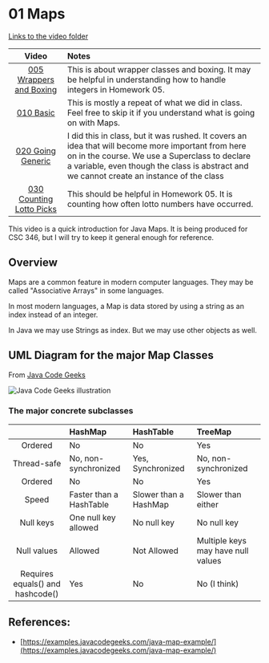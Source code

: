 # 01 Maps

[Links to the video folder](https://mwsu.hosted.panopto.com/Panopto/Pages/Sessions/List.aspx?folderID=d3ef0ce2-7959-429b-ad65-ae49006320c1)

Video|Notes
:---:|:---
[005 Wrappers and Boxing](https://mwsu.hosted.panopto.com/Panopto/Pages/Viewer.aspx?id=35d0ec89-64da-44c6-b8ab-ae490064ff87)|This is about wrapper classes and boxing.  It may be helpful in understanding how to handle integers in Homework 05.
[010 Basic](https://mwsu.hosted.panopto.com/Panopto/Pages/Viewer.aspx?id=ddc57ecf-fd09-415d-bd6f-ae490064ff7a)|This is mostly a repeat of what we did in class. Feel free to skip it if you understand what is going on with Maps.
[020 Going Generic](https://mwsu.hosted.panopto.com/Panopto/Pages/Viewer.aspx?id=cb53b389-89e4-431c-bf0c-ae490064ff74)|I did this in class, but it was rushed.  It covers an idea that will become more important from here on in the course.  We use a Superclass to declare a variable, even though the class is abstract and we cannot create an instance of the class
[030 Counting Lotto Picks](https://mwsu.hosted.panopto.com/Panopto/Pages/Viewer.aspx?id=01ad6692-098b-4c12-9f22-ae490064ff77)|This should be helpful in Homework 05.  It is counting how often lotto numbers have occurred.

This video is a quick introduction for Java Maps.  It is being produced for CSC 346, but I will try
to keep it general enough for reference.

## Overview

Maps are a common feature in modern computer languages.  They may be called "Associative Arrays" in some languages.

In most modern languages, a Map is data stored by using a string as an index instead of an integer.

In Java we may use Strings as index.  But we may use other objects as well.

## UML Diagram for the major Map Classes
From [Java Code Geeks](https://examples.javacodegeeks.com/wp-content/uploads/2019/07/javamap.jpg.webp)

![Java Code Geeks illustration](https://examples.javacodegeeks.com/wp-content/uploads/2019/07/javamap.jpg.webp)

### The major concrete subclasses

&nbsp;|**HashMap**|**HashTable**|**TreeMap**
:---:|:---|:---|:---
Ordered|No|No|Yes
Thread-safe|No, non-synchronized|Yes, Synchronized|No, non-synchronized
Ordered|No|No|Yes
Speed| Faster than a HashTable|Slower than a HashMap|Slower than either
Null keys|One null key allowed|No null key|No null key
Null values|Allowed|Not Allowed|Multiple keys may have null values
Requires<br>equals() and hashcode()|Yes|No|No (I think)

## References: 

* [https://examples.javacodegeeks.com/java-map-example/](https://examples.javacodegeeks.com/java-map-example/)